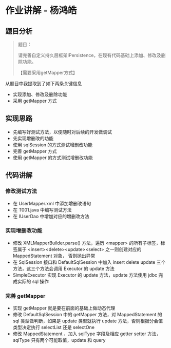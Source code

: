 # 作业讲解 - 杨鸿皓

## 题目分析

> 题目：
>
> 请完善自定义持久层框架IPersistence，在现有代码基础上添加、修改及删除功能。
>
> 【需要采用getMapper方式】

从题目中我提取到了如下两条关键信息

- 实现添加、修改及删除功能
- 采用 getMapper 方式



## 实现思路

- 先编写好测试方法，以便随时对后续的开发做调试
- 先实现增删改的功能
- 使用 sqlSession 的方式测试增删改功能
- 完善 getMapper 方式
- 使用 getMapper 的方式测试增删改功能



## 代码讲解

### 修改测试方法

- 在 UserMapper.xml 中添加增删改语句
- 在 T001.java 中编写测试方法
- 在 IUserDao 中增加对应的增删改方法



### 实现增删改功能

- 修改 XMLMapperBuilder.parse() 方法，遍历 \<mapper\> 的所有子标签，标签属于 \<insert\>\<delete\>\<update\>\<select\> 之一则创建对应的 MappedStatement 对象， 否则抛出异常
- 在 SqlSession 接口和 DefaultSqlSession 中加入 insert delete update 三个方法，这三个方法会调用 Executor 的 update 方法
- SimpleExecutor 实现 Executor 的 update 方法，update 方法使用 jdbc 完成实际的 sql 操作


### 完善 getMapper 
- 实现 getMapper 就是要在前面的基础上做动态代理
- 修改 DefaultSqlSession 中的 getMapper 方法，对 MappedStatement 的 sql 类型做判断，如果是 update 类型就执行 update 方法，否则根据分会值类型决定执行 selectList 还是 selectOne
- 修改 MappedStatement ，加入 sqlType 字段及相应 getter setter 方法，sqlType 只有两个可能取值，update 和 query